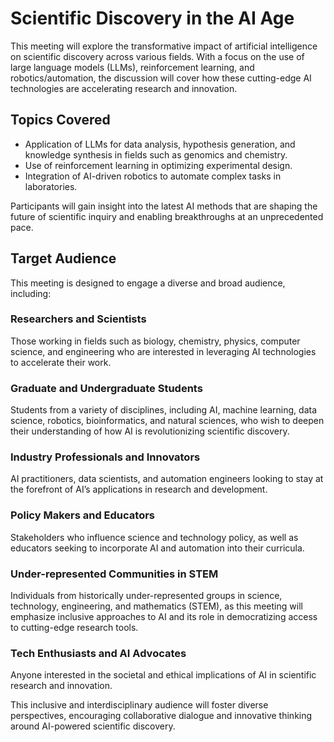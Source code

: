 # Scientific Discovery in the AI Age

This meeting will explore the transformative impact of artificial intelligence on scientific discovery across various fields. With a focus on the use of large language models (LLMs), reinforcement learning, and robotics/automation, the discussion will cover how these cutting-edge AI technologies are accelerating research and innovation.

## Topics Covered

- Application of LLMs for data analysis, hypothesis generation, and knowledge synthesis in fields such as genomics and chemistry.
- Use of reinforcement learning in optimizing experimental design.
- Integration of AI-driven robotics to automate complex tasks in laboratories.

Participants will gain insight into the latest AI methods that are shaping the future of scientific inquiry and enabling breakthroughs at an unprecedented pace.

## Target Audience

This meeting is designed to engage a diverse and broad audience, including:

### Researchers and Scientists
Those working in fields such as biology, chemistry, physics, computer science, and engineering who are interested in leveraging AI technologies to accelerate their work.

### Graduate and Undergraduate Students
Students from a variety of disciplines, including AI, machine learning, data science, robotics, bioinformatics, and natural sciences, who wish to deepen their understanding of how AI is revolutionizing scientific discovery.

### Industry Professionals and Innovators
AI practitioners, data scientists, and automation engineers looking to stay at the forefront of AI’s applications in research and development.

### Policy Makers and Educators
Stakeholders who influence science and technology policy, as well as educators seeking to incorporate AI and automation into their curricula.

### Under-represented Communities in STEM
Individuals from historically under-represented groups in science, technology, engineering, and mathematics (STEM), as this meeting will emphasize inclusive approaches to AI and its role in democratizing access to cutting-edge research tools.

### Tech Enthusiasts and AI Advocates
Anyone interested in the societal and ethical implications of AI in scientific research and innovation.

This inclusive and interdisciplinary audience will foster diverse perspectives, encouraging collaborative dialogue and innovative thinking around AI-powered scientific discovery.

